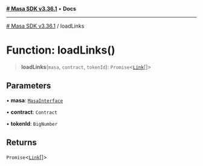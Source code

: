 [**# Masa SDK v3.36.1**](../README.md) • **Docs**

***

[# Masa SDK v3.36.1](../globals.md) / loadLinks

# Function: loadLinks()

> **loadLinks**(`masa`, `contract`, `tokenId`): `Promise`\<[`Link`](../type-aliases/Link.md)[]\>

## Parameters

• **masa**: [`MasaInterface`](../interfaces/MasaInterface.md)

• **contract**: `Contract`

• **tokenId**: `BigNumber`

## Returns

`Promise`\<[`Link`](../type-aliases/Link.md)[]\>
